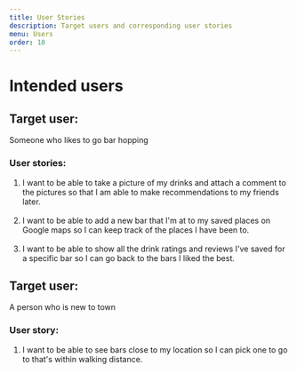```yaml
---
title: User Stories
description: Target users and corresponding user stories
menu: Users
order: 10
---
```


# Intended users

## Target user:

Someone who likes to go bar hopping

### User stories:

<ol>

  <li>I want to be able to take a picture of my drinks and attach a comment to the pictures
so that I am able to make recommendations to my friends later.</li><br>
  <li>I want to be able to add a new bar that I'm at to my saved places on Google maps
so I can keep track of the places I have been to.</li><br>
  <li>I want to be able to show all the drink ratings and reviews I've saved for a specific bar
so I can go back to the bars I liked the best.</li>

</ol>

## Target user:

A person who is new to town

### User story:

<ol>

  <li>I want to be able to see bars close to my location
so I can pick one to go to that's within walking distance.</li>

</ol>

